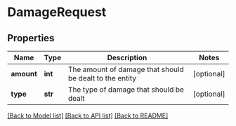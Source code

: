 # DamageRequest

## Properties
Name | Type | Description | Notes
------------ | ------------- | ------------- | -------------
**amount** | **int** | The amount of damage that should be dealt to the entity | [optional] 
**type** | **str** | The type of damage that should be dealt | [optional] 

[[Back to Model list]](../README.md#documentation-for-models) [[Back to API list]](../README.md#documentation-for-api-endpoints) [[Back to README]](../README.md)


